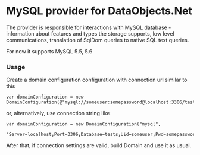 # MySQL provider for DataObjects.Net

The provider is responsible for interactions with MySQL database - information about features and types the storage supports, low level communications, translation of SqlDom queries to native SQL text queries.

For now it supports MySQL 5.5, 5.6

### Usage

Create a domain configuration configuration with connection url similar to this

    var domainConfiguration = new DomainConfiguration(@"mysql://someuser:somepassword@localhost:3306/tests");

or, alternatively, use connection string like

    var domainConfiguration = new DomainConfiguration("mysql",
	  "Server=localhost;Port=3306;Database=tests;Uid=someuser;Pwd=somepassword;");

After that, if connection settings are valid, build Domain and use it as usual.